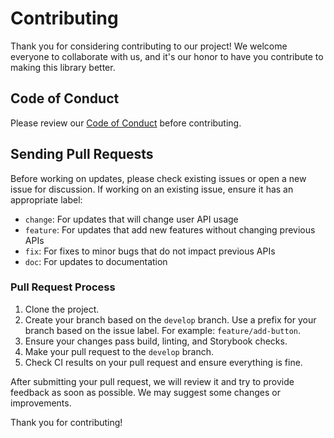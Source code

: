 # Contributing

Thank you for considering contributing to our project! We welcome everyone to collaborate with us, and it's our honor to have you contribute to making this library better.

## Code of Conduct

Please review our [Code of Conduct](./CODE_OF_CONDUCT.md) before contributing.

## Sending Pull Requests

Before working on updates, please check existing issues or open a new issue for discussion. If working on an existing issue, ensure it has an appropriate label:

- `change`: For updates that will change user API usage
- `feature`: For updates that add new features without changing previous APIs
- `fix`: For fixes to minor bugs that do not impact previous APIs
- `doc`: For updates to documentation

### Pull Request Process

1. Clone the project.
2. Create your branch based on the `develop` branch. Use a prefix for your branch based on the issue label. For example: `feature/add-button`.
3. Ensure your changes pass build, linting, and Storybook checks.
4. Make your pull request to the `develop` branch.
5. Check CI results on your pull request and ensure everything is fine.

After submitting your pull request, we will review it and try to provide feedback as soon as possible. We may suggest some changes or improvements.

Thank you for contributing!
